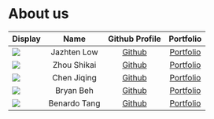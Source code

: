# About us

Display | Name | Github Profile | Portfolio 
--------|:----:|:--------------:|:---------:
![](https://via.placeholder.com/100.png?text=Photo) | Jazhten Low | [Github](https://github.com/) | [Portfolio](docs/team/johndoe.md)
![](https://via.placeholder.com/100.png?text=Photo) | Zhou Shikai | [Github](https://github.com/shikai-zhou) | [Portfolio](docs/team/shikai-zhou.md)
![](https://via.placeholder.com/100.png?text=Photo) | Chen Jiqing | [Github](https://github.com/) | [Portfolio](docs/team/johndoe.md)
![](https://via.placeholder.com/100.png?text=Photo) | Bryan Beh | [Github](https://github.com/bryanbeh1998) | [Portfolio](docs/team/bryanbeh1998.md)
![](https://via.placeholder.com/100.png?text=Photo) | Benardo Tang | [Github](https://github.com/BenardoTang) | [Portfolio](team/benardotang.md)
